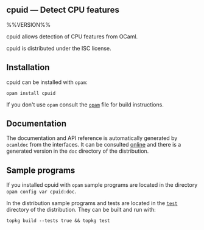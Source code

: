 ## cpuid — Detect CPU features

%%VERSION%%

cpuid allows detection of CPU features from OCaml.

cpuid is distributed under the ISC license.

## Installation

cpuid can be installed with `opam`:

    opam install cpuid

If you don't use `opam` consult the [`opam`](opam) file for build
instructions.

## Documentation

The documentation and API reference is automatically generated by
`ocamldoc` from the interfaces. It can be consulted [online][doc]
and there is a generated version in the `doc` directory of the
distribution.

[doc]: https://pqwy.github.io/cpuid/doc

## Sample programs

If you installed cpuid with `opam` sample programs are located in
the directory `opam config var cpuid:doc`.

In the distribution sample programs and tests are located in the
[`test`](test) directory of the distribution. They can be built and run
with:

    topkg build --tests true && topkg test 
